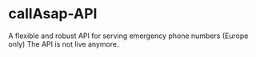 # callAsap-API
A flexible and robust API for serving emergency phone numbers (Europe only)
The API is not live anymore.
